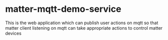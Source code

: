 # matter-mqtt-demo-service
This is the web application which can publish user actions on mqtt so that matter client listening on mqtt can take appropriate actions to control matter devices
